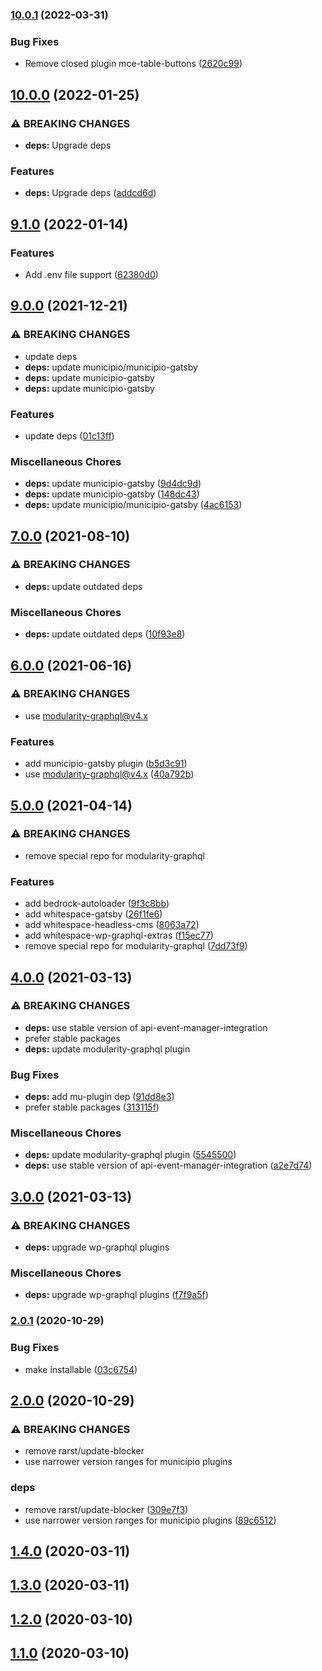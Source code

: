 ### [10.0.1](https://github.com/municipio-se/municipio-bundle-headless/compare/10.0.0...10.0.1) (2022-03-31)


### Bug Fixes

* Remove closed plugin mce-table-buttons ([2620c99](https://github.com/municipio-se/municipio-bundle-headless/commit/2620c99ba25ed56b635058ff75a41d2d34b31148))

## [10.0.0](https://github.com/municipio-se/municipio-bundle-headless/compare/9.1.0...10.0.0) (2022-01-25)


### ⚠ BREAKING CHANGES

* **deps:** Upgrade deps

### Features

* **deps:** Upgrade deps ([addcd6d](https://github.com/municipio-se/municipio-bundle-headless/commit/addcd6db0d2e3a780710c3010cf3efa4c279f8a6))

## [9.1.0](https://github.com/municipio-se/municipio-bundle-headless/compare/9.0.0...9.1.0) (2022-01-14)


### Features

* Add .env file support ([62380d0](https://github.com/municipio-se/municipio-bundle-headless/commit/62380d0aaf290759034ea39a904f7ca180fd524b))

## [9.0.0](https://github.com/municipio-se/municipio-bundle-headless/compare/7.0.0...9.0.0) (2021-12-21)


### ⚠ BREAKING CHANGES

* update deps
* **deps:** update municipio/municipio-gatsby
* **deps:** update municipio-gatsby
* **deps:** update municipio-gatsby

### Features

* update deps ([01c13ff](https://github.com/municipio-se/municipio-bundle-headless/commit/01c13ff5018a80f2f85e0c8fd067d93e352a4fd9))


### Miscellaneous Chores

* **deps:** update municipio-gatsby ([9d4dc9d](https://github.com/municipio-se/municipio-bundle-headless/commit/9d4dc9ddaf5d774e708490b4028df549c2cd4496))
* **deps:** update municipio-gatsby ([148dc43](https://github.com/municipio-se/municipio-bundle-headless/commit/148dc43b98d82f52625ca57f58f04706a33d7b69))
* **deps:** update municipio/municipio-gatsby ([4ac6153](https://github.com/municipio-se/municipio-bundle-headless/commit/4ac61535d5a0b3002aa9336f4fbd2a69c343afa2))

## [7.0.0](https://github.com/municipio-se/municipio-bundle-headless/compare/6.0.0...7.0.0) (2021-08-10)


### ⚠ BREAKING CHANGES

* **deps:** update outdated deps

### Miscellaneous Chores

* **deps:** update outdated deps ([10f93e8](https://github.com/municipio-se/municipio-bundle-headless/commit/10f93e80466a7207003a81f9633d5a44ec9d6887))

## [6.0.0](https://github.com/municipio-se/municipio-bundle-headless/compare/5.0.0...6.0.0) (2021-06-16)


### ⚠ BREAKING CHANGES

* use modularity-graphql@v4.x

### Features

* add municipio-gatsby plugin ([b5d3c91](https://github.com/municipio-se/municipio-bundle-headless/commit/b5d3c918006df9e7014bc589bd7779d9e853f070))
* use modularity-graphql@v4.x ([40a792b](https://github.com/municipio-se/municipio-bundle-headless/commit/40a792b26268b3a29aa4b6b1d057d2b731ffd650))

## [5.0.0](https://github.com/municipio-se/municipio-bundle-headless/compare/4.0.0...5.0.0) (2021-04-14)


### ⚠ BREAKING CHANGES

* remove special repo for modularity-graphql

### Features

* add bedrock-autoloader ([9f3c8bb](https://github.com/municipio-se/municipio-bundle-headless/commit/9f3c8bb750fb7837227e1dab293bc748793fff20))
* add whitespace-gatsby ([26f1fe6](https://github.com/municipio-se/municipio-bundle-headless/commit/26f1fe60c8a5b28067c330a3f8669e7e28847c0e))
* add whitespace-headless-cms ([8063a72](https://github.com/municipio-se/municipio-bundle-headless/commit/8063a72e6b696acc07a1d0139c7a61b5037fc941))
* add whitespace-wp-graphql-extras ([f15ec77](https://github.com/municipio-se/municipio-bundle-headless/commit/f15ec77cd00d6f0e2e0ebed37819f54ab46aa041))
* remove special repo for modularity-graphql ([7dd73f9](https://github.com/municipio-se/municipio-bundle-headless/commit/7dd73f9a4620388a0521266368de1b865ddcc475))

## [4.0.0](https://github.com/municipio-se/municipio-bundle-headless/compare/3.0.0...4.0.0) (2021-03-13)


### ⚠ BREAKING CHANGES

* **deps:** use stable version of api-event-manager-integration
* prefer stable packages
* **deps:** update modularity-graphql plugin

### Bug Fixes

* **deps:** add mu-plugin dep ([91dd8e3](https://github.com/municipio-se/municipio-bundle-headless/commit/91dd8e302e5040590c4f2cdfcfbcedc2017f7a01))
* prefer stable packages ([313115f](https://github.com/municipio-se/municipio-bundle-headless/commit/313115f11481a3ea0bf392facf13f088b5bebf14))


### Miscellaneous Chores

* **deps:** update modularity-graphql plugin ([5545500](https://github.com/municipio-se/municipio-bundle-headless/commit/55455006717dcbec6acd61ec5a3b30afca87944e))
* **deps:** use stable version of api-event-manager-integration ([a2e7d74](https://github.com/municipio-se/municipio-bundle-headless/commit/a2e7d743a19c5b89f66d3fb07ecca77a46be1cb2))

## [3.0.0](https://github.com/municipio-se/municipio-bundle-headless/compare/2.0.1...3.0.0) (2021-03-13)


### ⚠ BREAKING CHANGES

* **deps:** upgrade wp-graphql plugins

### Miscellaneous Chores

* **deps:** upgrade wp-graphql plugins ([f7f9a5f](https://github.com/municipio-se/municipio-bundle-headless/commit/f7f9a5f9cf1edf83f7778ac055aff9c850970167))

### [2.0.1](https://github.com/municipio-se/municipio-bundle-headless/compare/2.0.0...2.0.1) (2020-10-29)


### Bug Fixes

* make installable ([03c6754](https://github.com/municipio-se/municipio-bundle-headless/commit/03c675403f5fd51f2747d0d057b4a498d9f13e60))

## [2.0.0](https://github.com/municipio-se/municipio-bundle-headless/compare/1.4.0...2.0.0) (2020-10-29)


### ⚠ BREAKING CHANGES

* remove rarst/update-blocker
* use narrower version ranges for municipio plugins

### deps

* remove rarst/update-blocker ([309e7f3](https://github.com/municipio-se/municipio-bundle-headless/commit/309e7f310169d7a66b193722d2cf11efb2317eb2))
* use narrower version ranges for municipio plugins ([89c6512](https://github.com/municipio-se/municipio-bundle-headless/commit/89c651258921971c908cefea3a86ff720ec1e39f))

## [1.4.0](https://github.com/municipio-se/municipio-bundle-headless/compare/1.3.0...1.4.0) (2020-03-11)

## [1.3.0](https://github.com/municipio-se/municipio-bundle-headless/compare/1.2.0...1.3.0) (2020-03-11)

## [1.2.0](https://github.com/municipio-se/municipio-bundle-headless/compare/1.1.0...1.2.0) (2020-03-10)

## [1.1.0](https://github.com/municipio-se/municipio-bundle-headless/compare/1.0.0...1.1.0) (2020-03-10)

